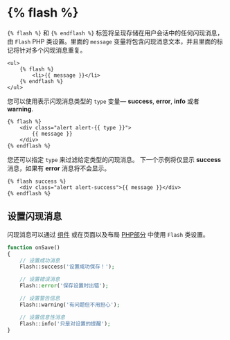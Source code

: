 # {% flash %}

`{% flash %}` 和 `{% endflash %}` 标签将呈现存储在用户会话中的任何闪现消息，由 `Flash` PHP 类设置。里面的 `message` 变量将包含闪现消息文本，并且里面的标记将针对多个闪现消息重复。

```twig
<ul>
    {% flash %}
        <li>{{ message }}</li>
    {% endflash %}
</ul>
```

您可以使用表示闪现消息类型的 `type` 变量— **success**, **error**, **info** 或者 **warning**.

```twig
{% flash %}
    <div class="alert alert-{{ type }}">
        {{ message }}
    </div>
{% endflash %}
```

您还可以指定 `type` 来过滤给定类型的闪现消息。 下一个示例将仅显示 **success** 消息，如果有 **error** 消息将不会显示。

```twig
{% flash success %}
    <div class="alert alert-success">{{ message }}</div>
{% endflash %}
```

## 设置闪现消息

闪现消息可以通过 [组件](../cms/components.md) 或在页面以及布局 [PHP部分](../cms/themes.md#php-section) 中使用 `Flash` 类设置。

```php
function onSave()
{
    // 设置成功消息
    Flash::success('设置成功保存！');

    // 设置错误消息
    Flash::error('保存设置时出错');

    // 设置警告信息
    Flash::warning('有问题但不用担心');

    // 设置信息性消息
    Flash::info('只是对设置的提醒');
}
```

